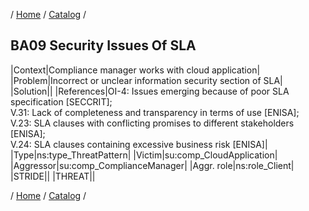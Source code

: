 / [Home](/acctp/) / [Catalog](/acctp/catalog/) /

## BA09 Security Issues Of SLA

|Context|Compliance manager works with cloud application|
|Problem|Incorrect or unclear information security section of SLA|
|Solution||
|References|OI-4: Issues emerging because of poor SLA specification [SECCRIT];<br /> V.31: Lack of completeness and transparency in terms of use [ENISA];<br /> V.23: SLA clauses with conflicting promises to different stakeholders [ENISA];<br /> V.24: SLA clauses containing excessive business risk [ENISA]|
|Type|ns:type_ThreatPattern|
|Victim|su:comp_CloudApplication|
|Aggressor|su:comp_ComplianceManager|
|Aggr. role|ns:role_Client|
|STRIDE||
|THREAT||

/ [Home](/acctp/) / [Catalog](/acctp/catalog/) /

